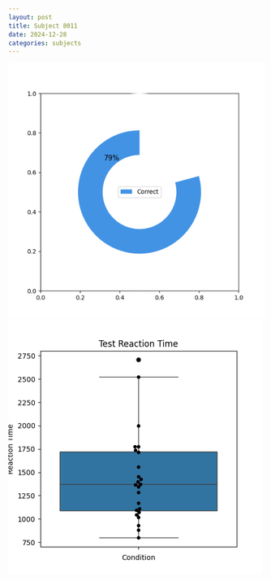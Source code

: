 ```yaml
---
layout: post
title: Subject 8011
date: 2024-12-28
categories: subjects
---
```


![](data/8011/run-17/8011_FN_acc_test.png)
![](data/8011/run-17/8011_FN_rt.png)
